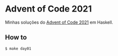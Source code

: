 # Advent of Code 2021

Minhas soluções do [Advent of Code 2021](https://adventofcode.com/2021/)
em Haskell.

## How to

```console
$ make day01
```
